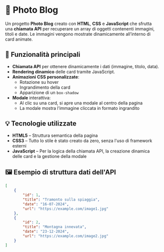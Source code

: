 # 📸 Photo Blog

Un progetto **Photo Blog** creato con **HTML**, **CSS** e **JavaScript** che sfrutta una **chiamata API** per recuperare un array di oggetti contenenti immagini, titoli e date. Le immagini vengono mostrate dinamicamente all’interno di card animate.


## 🚀 Funzionalità principali

- **Chiamata API** per ottenere dinamicamente i dati (immagine, titolo, data).
- **Rendering dinamico** delle card tramite JavaScript.
- **Animazioni CSS personalizzate**:
  - Rotazione su hover
  - Ingrandimento della card
  - Apparizione di un `box-shadow`
- **Modale** interattiva:
  - Al clic su una card, si apre una modale al centro della pagina
  - La modale mostra l’immagine cliccata in formato ingrandito


## 💡 Tecnologie utilizzate

- **HTML5** – Struttura semantica della pagina
- **CSS3** – Tutto lo stile è stato creato da zero, senza l'uso di framework esterni
- **JavaScript** – Per la logica della chiamata API, la creazione dinamica delle card e la gestione della modale


## 🖼️ Esempio di struttura dati dell'API

```json
[
	{
		"id": 1,
		"title": "Tramonto sulla spiaggia",
		"date": "16-07-2024",
		"url": "https://example.com/image1.jpg"
	},
	{
		"id": 2,
		"title": "Montagna innevata",
		"date": "23-12-2024",
		"url": "https://example.com/image2.jpg"
	}
]
